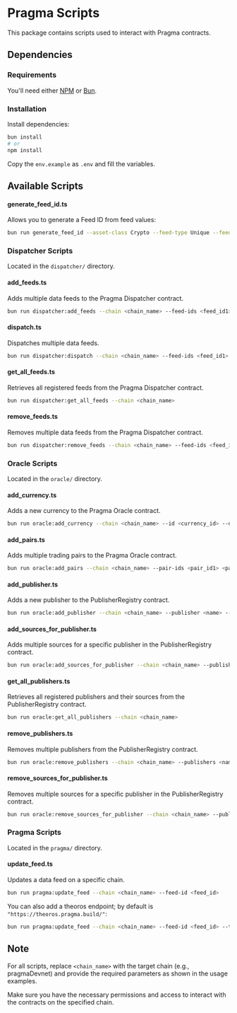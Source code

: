 # Pragma Scripts

This package contains scripts used to interact with Pragma contracts.

## Dependencies

### Requirements

You'll need either [NPM](https://www.npmjs.com/) or [Bun](https://bun.sh/).

### Installation

Install dependencies:

```bash
bun install
# or
npm install
```

Copy the `env.example` as `.env` and fill the variables.

## Available Scripts

#### generate_feed_id.ts

Allows you to generate a Feed ID from feed values:

```bash
bun run generate_feed_id --asset-class Crypto --feed-type Unique --feed-variant SpotMedian --pair-id EKUBO/USD
```

### Dispatcher Scripts

Located in the `dispatcher/` directory.

#### add_feeds.ts

Adds multiple data feeds to the Pragma Dispatcher contract.

```bash
bun run dispatcher:add_feeds --chain <chain_name> --feed-ids <feed_id1> <feed_id2> ...
```

#### dispatch.ts

Dispatches multiple data feeds.

```bash
bun run dispatcher:dispatch --chain <chain_name> --feed-ids <feed_id1> <feed_id2> ...
```

#### get_all_feeds.ts

Retrieves all registered feeds from the Pragma Dispatcher contract.

```bash
bun run dispatcher:get_all_feeds --chain <chain_name>
```

#### remove_feeds.ts

Removes multiple data feeds from the Pragma Dispatcher contract.

```bash
bun run dispatcher:remove_feeds --chain <chain_name> --feed-ids <feed_id1> <feed_id2> ...
```

### Oracle Scripts

Located in the `oracle/` directory.

#### add_currency.ts

Adds a new currency to the Pragma Oracle contract.

```bash
bun run oracle:add_currency --chain <chain_name> --id <currency_id> --decimals <decimals> --is_abstract --starknet_address <address> --ethereum_address <address>
```

#### add_pairs.ts

Adds multiple trading pairs to the Pragma Oracle contract.

```bash
bun run oracle:add_pairs --chain <chain_name> --pair-ids <pair_id1> <pair_id2> ...
```

#### add_publisher.ts

Adds a new publisher to the PublisherRegistry contract.

```bash
bun run oracle:add_publisher --chain <chain_name> --publisher <name> --address <address>
```

#### add_sources_for_publisher.ts

Adds multiple sources for a specific publisher in the PublisherRegistry contract.

```bash
bun run oracle:add_sources_for_publisher --chain <chain_name> --publisher <name> --sources <source1> <source2> ...
```

#### get_all_publishers.ts

Retrieves all registered publishers and their sources from the PublisherRegistry contract.

```bash
bun run oracle:get_all_publishers --chain <chain_name>
```

#### remove_publishers.ts

Removes multiple publishers from the PublisherRegistry contract.

```bash
bun run oracle:remove_publishers --chain <chain_name> --publishers <name1> <name2> ...
```

#### remove_sources_for_publisher.ts

Removes multiple sources for a specific publisher in the PublisherRegistry contract.

```bash
bun run oracle:remove_sources_for_publisher --chain <chain_name> --publisher <name> --sources <source1> <source2> ...
```

### Pragma Scripts

Located in the `pragma/` directory.

#### update_feed.ts

Updates a data feed on a specific chain.

```bash
bun run pragma:update_feed --chain <chain_name> --feed-id <feed_id>
```

You can also add a theoros endpoint; by default is `"https://theoros.pragma.build/"`:

```bash
bun run pragma:update_feed --chain <chain_name> --feed-id <feed_id> --theoros-endpoint YOUR_URL
```

## Note

For all scripts, replace `<chain_name>` with the target chain (e.g., pragmaDevnet) and provide the required parameters as shown in the usage examples.

Make sure you have the necessary permissions and access to interact with the contracts on the specified chain.
